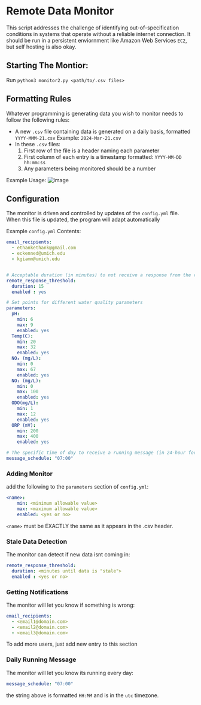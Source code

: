 # Remote Data Monitor
This script addresses the challenge of identifying out-of-specification conditions in systems that operate without a reliable internet connection. It should be run in a persistent enviornment like Amazon Web Services `EC2`, but self hosting is also okay. 

## Starting The Montior:

Run `python3 monitor2.py <path/to/.csv files>`

## Formatting Rules
Whatever programming is generating data you wish to monitor needs to follow the following rules:
-  A new `.csv` file containing data is generated on a daily basis, formatted `YYYY-MMM-21.csv` Example: `2024-Mar-21.csv`
- In these `.csv` files:	
  1. First row of the file is a header naming each parameter
  2. First column of each entry is a timestamp formatted: `YYYY-MM-DD hh:mm:ss`
  3. Any parameters being monitored should be a number
 

Example Usage:
![image](https://github.com/faded-giant/AA-waste-water-monitor/assets/59129127/775e4fff-cb6f-425c-92fd-ee2542978c61)

## Configuration
The monitor is driven and controlled by updates of the `config.yml` file. When this file is updated, the program will adapt automatically

Example `config.yml` Contents:

```yaml
email_recipients:
  - ethankethank@gmail.com
  - eckenned@umich.edu
  - kgiamm@umich.edu


# Acceptable duration (in minutes) to not receive a response from the remote system
remote_response_threshold:
  duration: 15
  enabled : yes

# Set points for different water quality parameters
parameters:
  pH:
    min: 6
    max: 9
    enabled: yes
  Temp(C):
    min: 20
    max: 32
    enabled: yes
  NO₄ (mg/L):
    min: 0
    max: 67
    enabled: yes
  NO₃ (mg/L):
    min: 0
    max: 100
    enabled: yes
  ODO(mg/L):
    min: 1
    max: 12
    enabled: yes
  ORP (mV):
    min: 200
    max: 400
    enabled: yes

# The specific time of day to receive a running message (in 24-hour format) NOTE: This is in UTC time
message_schedule: "07:00"
```

### Adding Monitor
add the following to the `parameters` section of `config.yml`:
```yaml
<name>:
    min: <minimum allowable value>
    max: <maximum allowable value>
    enabled: <yes or no>
```
`<name>` must be EXACTLY the same as it appears in the .csv header. 

### Stale Data Detection
The monitor can detect if new data isnt coming in:
```yaml
remote_response_threshold:
  duration: <minutes until data is "stale">
  enabled : <yes or no>
```

### Getting Notifications 
The monitor will let you know if something is wrong:
```yaml
email_recipients:
  - <email1@domain.com>
  - <email2@domain.com>
  - <email3@domain.com>
```
To add more users, just add new entry to this section
### Daily Running Message
The monitor will let you know its running every day:
```yaml
message_schedule: "07:00"
```
the string above is formatted `HH:MM` and is in the `utc` timezone.





